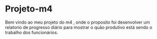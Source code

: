 # Projeto-m4
Bem vindo ao meu projeto do m4 , onde o proposito foi  desenvolver um relatorio de progresso diário para mostrar o quão produtivo está sendo o trabalho dos funcionários.

